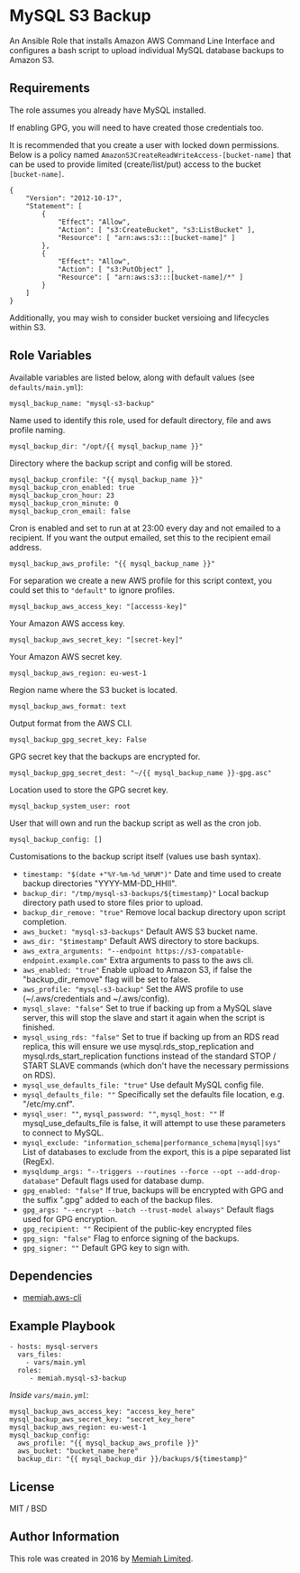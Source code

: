 MySQL S3 Backup
===============

An Ansible Role that installs Amazon AWS Command Line Interface and
configures a bash script to upload individual MySQL database backups
to Amazon S3.

Requirements
------------

The role assumes you already have MySQL installed.

If enabling GPG, you will need to have created those credentials too.

It is recommended that you create a user with locked down permissions.
Below is a policy named `AmazonS3CreateReadWriteAccess-[bucket-name]`
that can be used to provide limited (create/list/put) access to the
bucket `[bucket-name]`.

    {
        "Version": "2012-10-17",
        "Statement": [
            {
                "Effect": "Allow",
                "Action": [ "s3:CreateBucket", "s3:ListBucket" ],
                "Resource": [ "arn:aws:s3:::[bucket-name]" ]
            },
            {
                "Effect": "Allow",
                "Action": [ "s3:PutObject" ],
                "Resource": [ "arn:aws:s3:::[bucket-name]/*" ]
            }
        ]
    }

Additionally, you may wish to consider bucket versioing and lifecycles
within S3.

Role Variables
--------------

Available variables are listed below, along with default values (see
`defaults/main.yml`):

    mysql_backup_name: "mysql-s3-backup"

Name used to identify this role, used for default directory, file and aws profile naming.

    mysql_backup_dir: "/opt/{{ mysql_backup_name }}"

Directory where the backup script and config will be stored.

    mysql_backup_cronfile: "{{ mysql_backup_name }}"
    mysql_backup_cron_enabled: true
    mysql_backup_cron_hour: 23
    mysql_backup_cron_minute: 0
    mysql_backup_cron_email: false

Cron is enabled and set to run at at 23:00 every day and not emailed to
a recipient. If you want the output emailed, set this to the recipient
email address.

    mysql_backup_aws_profile: "{{ mysql_backup_name }}"

For separation we create a new AWS profile for this script context, you
could set this to `"default"` to ignore profiles.

    mysql_backup_aws_access_key: "[accesss-key]"

Your Amazon AWS access key.

    mysql_backup_aws_secret_key: "[secret-key]"

Your Amazon AWS secret key.

    mysql_backup_aws_region: eu-west-1

Region name where the S3 bucket is located.

    mysql_backup_aws_format: text

Output format from the AWS CLI.

    mysql_backup_gpg_secret_key: False

GPG secret key that the backups are encrypted for.

    mysql_backup_gpg_secret_dest: "~/{{ mysql_backup_name }}-gpg.asc"

Location used to store the GPG secret key.

    mysql_backup_system_user: root

User that will own and run the backup script as well as the cron job.

    mysql_backup_config: []

Customisations to the backup script itself (values use bash syntax).

* `timestamp: "$(date +"%Y-%m-%d_%H%M")"`
  Date and time used to create backup directories "YYYY-MM-DD_HHII".
* `backup_dir: "/tmp/mysql-s3-backups/${timestamp}"`
  Local backup directory path used to store files prior to upload.
* `backup_dir_remove: "true"`
  Remove local backup directory upon script completion.
* `aws_bucket: "mysql-s3-backups"`
  Default AWS S3 bucket name.
* `aws_dir: "$timestamp"`
  Default AWS directory to store backups.
* `aws_extra_arguments: "--endpoint https://s3-compatable-endpoint.example.com"`
  Extra arguments to pass to the aws cli.
* `aws_enabled: "true"`
  Enable upload to Amazon S3, if false the "backup_dir_remove" flag will be set to false.
* `aws_profile: "mysql-s3-backup"`
  Set the AWS profile to use (~/.aws/credentials and ~/.aws/config).
* `mysql_slave: "false"`
  Set to true if backing up from a MySQL slave server, this will stop the slave and start it again when the script is finished.
* `mysql_using_rds: "false"`
    Set to true if backing up from an RDS read replica, this will ensure we use mysql.rds_stop_replication and mysql.rds_start_replication functions instead of the standard STOP / START SLAVE commands (which don't have the necessary permissions on RDS).
* `mysql_use_defaults_file: "true"`
  Use default MySQL config file.
* `mysql_defaults_file: ""`
  Specifically set the defaults file location, e.g. "/etc/my.cnf".
* `mysql_user: ""`, `mysql_password: ""`, `mysql_host: ""`
  If mysql_use_defaults_file is false, it will attempt to use these parameters to connect to MySQL.
* `mysql_exclude: "information_schema|performance_schema|mysql|sys"`
  List of databases to exclude from the export, this is a pipe separated list (RegEx).
* `mysqldump_args: "--triggers --routines --force --opt --add-drop-database"`
  Default flags used for database dump.
* `gpg_enabled: "false"`
  If true, backups will be encrypted with GPG and the suffix ".gpg" added to each of the backup files.
* `gpg_args: "--encrypt --batch --trust-model always"`
  Default flags used for GPG encryption.
* `gpg_recipient: ""`
  Recipient of the public-key encrypted files
* `gpg_sign: "false"`
  Flag to enforce signing of the backups.
* `gpg_signer: ""`
  Default GPG key to sign with.

Dependencies
------------

- [memiah.aws-cli](https://galaxy.ansible.com/memiah/aws-cli/)

Example Playbook
----------------

    - hosts: mysql-servers
      vars_files:
        - vars/main.yml
      roles:
         - memiah.mysql-s3-backup

*Inside `vars/main.yml`*:

    mysql_backup_aws_access_key: "access_key_here"
    mysql_backup_aws_secret_key: "secret_key_here"
    mysql_backup_aws_region: eu-west-1
    mysql_backup_config:
      aws_profile: "{{ mysql_backup_aws_profile }}"
      aws_bucket: "bucket_name_here"
      backup_dir: "{{ mysql_backup_dir }}/backups/${timestamp}"

License
-------

MIT / BSD

Author Information
------------------

This role was created in 2016 by [Memiah Limited](https://github.com/memiah).
